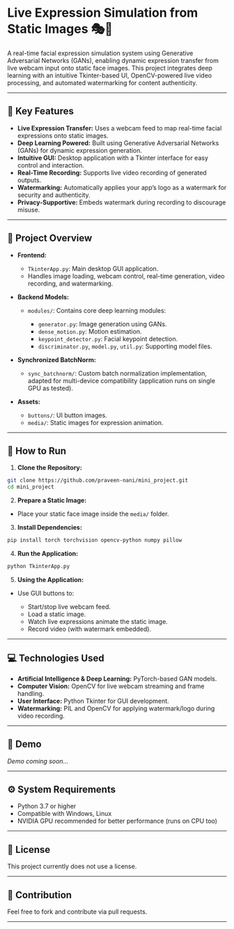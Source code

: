 # Live Expression Simulation from Static Images 🎭🎥

A real-time facial expression simulation system using Generative Adversarial Networks (GANs), enabling dynamic expression transfer from live webcam input onto static face images. This project integrates deep learning with an intuitive Tkinter-based UI, OpenCV-powered live video processing, and automated watermarking for content authenticity.

---

## 📌 Key Features

* **Live Expression Transfer:** Uses a webcam feed to map real-time facial expressions onto static images.
* **Deep Learning Powered:** Built using Generative Adversarial Networks (GANs) for dynamic expression generation.
* **Intuitive GUI:** Desktop application with a Tkinter interface for easy control and interaction.
* **Real-Time Recording:** Supports live video recording of generated outputs.
* **Watermarking:** Automatically applies your app’s logo as a watermark for security and authenticity.
* **Privacy-Supportive:** Embeds watermark during recording to discourage misuse.

---

## 📂 Project Overview

* **Frontend:**

  * `TkinterApp.py`: Main desktop GUI application.
  * Handles image loading, webcam control, real-time generation, video recording, and watermarking.

* **Backend Models:**

  * `modules/`: Contains core deep learning modules:

    * `generator.py`: Image generation using GANs.
    * `dense_motion.py`: Motion estimation.
    * `keypoint_detector.py`: Facial keypoint detection.
    * `discriminator.py`, `model.py`, `util.py`: Supporting model files.

* **Synchronized BatchNorm:**

  * `sync_batchnorm/`: Custom batch normalization implementation, adapted for multi-device compatibility (application runs on single GPU as tested).

* **Assets:**

  * `buttons/`: UI button images.
  * `media/`: Static images for expression animation.

---

## 🚀 How to Run

1. **Clone the Repository:**

```bash
git clone https://github.com/praveen-nani/mini_project.git
cd mini_project
```

2. **Prepare a Static Image:**

* Place your static face image inside the `media/` folder.

3. **Install Dependencies:**

```bash
pip install torch torchvision opencv-python numpy pillow
```

4. **Run the Application:**

```bash
python TkinterApp.py
```

5. **Using the Application:**

* Use GUI buttons to:

  * Start/stop live webcam feed.
  * Load a static image.
  * Watch live expressions animate the static image.
  * Record video (with watermark embedded).

---

## 💻 Technologies Used

* **Artificial Intelligence & Deep Learning:** PyTorch-based GAN models.
* **Computer Vision:** OpenCV for live webcam streaming and frame handling.
* **User Interface:** Python Tkinter for GUI development.
* **Watermarking:** PIL and OpenCV for applying watermark/logo during video recording.

---

## 🎥 Demo

*Demo coming soon…*

---

## ⚙️ System Requirements

* Python 3.7 or higher
* Compatible with Windows, Linux
* NVIDIA GPU recommended for better performance (runs on CPU too)

---

## 📄 License

This project currently does not use a license.

---

## 🤝 Contribution

Feel free to fork and contribute via pull requests.

---
